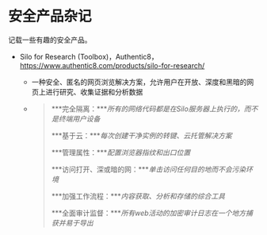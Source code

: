 # 安全产品杂记

记载一些有趣的安全产品。

-   Silo for Research (Toolbox)，Authentic8，https://www.authentic8.com/products/silo-for-research/

    -   一种安全、匿名的网页浏览解决方案，允许用户在开放、深度和黑暗的网页上进行研究、收集证据和分析数据

    -   >   ***完全隔离：****所有的网络代码都是在Silo服务器上执行的，而不是终端用户设备*
        >
        >   ***基于云：****每次创建干净实例的转键、云托管解决方案*
        >
        >   ***管理属性：****配置浏览器指纹和出口位置*
        >
        >   ***访问打开、深或暗的网：****单击访问任何目的地而不会污染环境*
        >
        >   ***加强工作流程：****内容获取、分析和存储的综合工具*
        >
        >   ***全面审计监督：****所有web活动的加密审计日志在一个地方捕获并易于导出*

